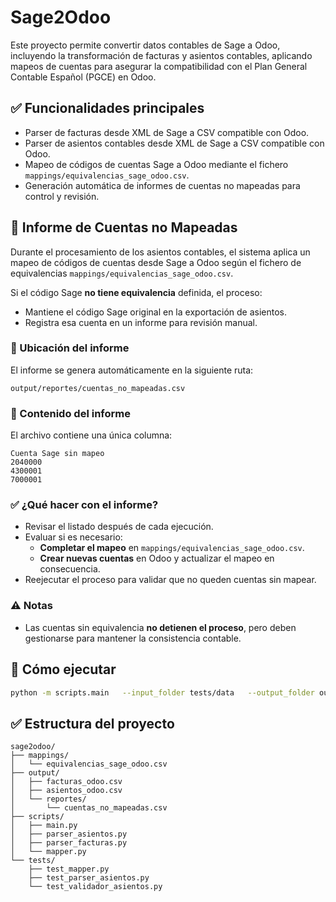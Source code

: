 
# Sage2Odoo

Este proyecto permite convertir datos contables de Sage a Odoo, incluyendo la transformación de facturas y asientos contables, aplicando mapeos de cuentas para asegurar la compatibilidad con el Plan General Contable Español (PGCE) en Odoo.

## ✅ Funcionalidades principales

- Parser de facturas desde XML de Sage a CSV compatible con Odoo.
- Parser de asientos contables desde XML de Sage a CSV compatible con Odoo.
- Mapeo de códigos de cuentas Sage a Odoo mediante el fichero `mappings/equivalencias_sage_odoo.csv`.
- Generación automática de informes de cuentas no mapeadas para control y revisión.

## 📝 Informe de Cuentas no Mapeadas

Durante el procesamiento de los asientos contables, el sistema aplica un mapeo de códigos de cuentas desde Sage a Odoo según el fichero de equivalencias `mappings/equivalencias_sage_odoo.csv`.

Si el código Sage **no tiene equivalencia** definida, el proceso:
- Mantiene el código Sage original en la exportación de asientos.
- Registra esa cuenta en un informe para revisión manual.

### 📂 Ubicación del informe
El informe se genera automáticamente en la siguiente ruta:
```
output/reportes/cuentas_no_mapeadas.csv
```

### 📄 Contenido del informe
El archivo contiene una única columna:
```
Cuenta Sage sin mapeo
2040000
4300001
7000001
```

### ✅ ¿Qué hacer con el informe?
- Revisar el listado después de cada ejecución.
- Evaluar si es necesario:
  - **Completar el mapeo** en `mappings/equivalencias_sage_odoo.csv`.
  - **Crear nuevas cuentas** en Odoo y actualizar el mapeo en consecuencia.
- Reejecutar el proceso para validar que no queden cuentas sin mapear.

### ⚠️ Notas
- Las cuentas sin equivalencia **no detienen el proceso**, pero deben gestionarse para mantener la consistencia contable.

## 🚀 Cómo ejecutar

```bash
python -m scripts.main   --input_folder tests/data   --output_folder output   --facturas_file MovimientosFacturasTest.xml   --asientos_file MovimientosAsientosTest.xml
```

## ✅ Estructura del proyecto

```
sage2odoo/
├── mappings/
│   └── equivalencias_sage_odoo.csv
├── output/
│   ├── facturas_odoo.csv
│   ├── asientos_odoo.csv
│   └── reportes/
│       └── cuentas_no_mapeadas.csv
├── scripts/
│   ├── main.py
│   ├── parser_asientos.py
│   ├── parser_facturas.py
│   └── mapper.py
└── tests/
    ├── test_mapper.py
    ├── test_parser_asientos.py
    └── test_validador_asientos.py
```

